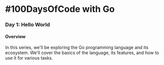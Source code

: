#100DaysOfCode with Go
==========================
### Day 1: Hello World
#### Overview
In this series, we'll be exploring the Go programming language and its ecosystem. We'll cover the basics of the language, its features, and how to use it for various tasks.
